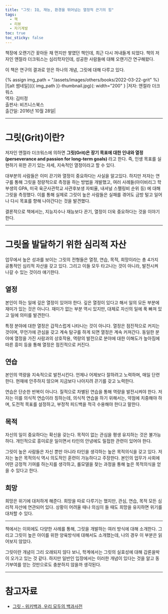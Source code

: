 ```yaml
---
title: "그릿: IQ, 재능, 환경을 뛰어넘는 열정적 끈기의 힘"
tags:
  - 책
  - 리뷰
  - 자기계발
toc: true
toc_sticky: false
---
```


책장에 오랜기간 꽂아둔 채 먼지만 쌓였던 책인데, 최근 다시 꺼내들게 되었다.
책의 저자인 앤절라 더크워스는 심리학자인데, 성공한 사람들에 대해 오랜기간 연구해왔다.

이 책은 연구의 결과로 얻은 하나의 개념, 그릿에 대해 다루고 있다.

{% assign img_path = "/assets/images/others/books/2022-03-22-grit" %}
|<a name="썸네일">![alt 썸네일]({{ img_path }}-thumbnail.jpg){: width="200" }</a>
|저자: 앤절라 더크워스<br>역자: 김미정<br>출판사: 비즈니스북스<br>출간일: 2016년 10월 28일|

---
# 그릿(Grit)이란?

저자인 앤절라 더크워스에 의하면
  **그릿(Grit)은 장기 목표에 대한 인내와 열정(perseverance and passion for long-term goals)**
라고 한다.
즉, 인생 목표를 실현하기 위한 끈기 있는 자세, 지속적인 열정이라고 할 수 있다.

대부분의 사람들은 이미 끈기와 열정이 중요하다는 사실을 알고있다.
하지만 저자는 연구를 통해 그릿을 정량적으로 측정을 하는 방법을 개발했고,
  여러 사례들(아이비리그 학부생의 GPA, 미국 육군사관학교 사관후보생 자퇴율, 내셔널 스펠링비 순위 등)
  에 대해 그릿을 측정했다.
이를 통해 실제로 그릿이 높은 사람들은 실패를 겪어도 
  금방 털고 일어나 다시 목표를 향해 나아간다는 것을 발견했다.

결론적으로 책에서는, 지능지수나 재능보다 끈기, 열정이 더욱 중요하다는 것을 이야기한다.

---

# 그릿을 발달하기 위한 심리적 자산

업무에서 높은 성과를 보이는 그릿의 전형들은
  열정, 연습, 목적, 희망이라는 총 4가지 공통적인 심리적 자산을 갖고 있다.
그리고 이들 모두 타고나는 것이 아니라, 발전시켜 나갈 수 있는 것이라 얘기한다.

## 열정

  본인이 하는 일에 깊은 열정이 있어야 한다.
  깊은 열정이 있다고 해서 일의 모든 부분에 재미가 있는 것은 아니다.
  재미가 없는 부분 역시 있지만, 대체로 자신의 일에 푹 빠져 있고 일에 의미를 발견한다.

  특정 분야에 대한 열정은 갑작스럽게 나타나는 것이 아니다.
  열정은 점진적으로 커지는 것이며,
    무언가에 관심을 갖고 계속 탐구를 하게 되면 열정은 계속 커져간다.
  동일한 분야에 열정을 가진 사람과의 상호작용,
    역량의 발전으로 분야에 대한 이해도가 높아짐에 따른 흥미
    등을 통해 열정은 점진적으로 커진다.

## 연습

  본인의 역량을 지속적으로 발전시킨다.
  언제나 어제보다 잘하려고 노력하며, 매일 단련한다.
  현재에 안주하지 않으며 지금보다 나아지려 끈기를 갖고 노력한다.

  연습은 단순한 반복이 아니다.
  질적으로 차별된 연습을 통해 역량을 발전시켜야 한다.
  저자는 이를 의식적 연습이라 칭하는데, 의식적 연습을 하기 위해서는,
    약점에 치중해야 하며, 도전적 목표를 설정하고, 부정적 피드백을 적극 수용해야 한다고 말한다.

## 목적

  자신의 일이 중요하다는 확신을 갖는다.
  목적이 없는 관심을 평생 유지하는 것은 불가능하다.
  개인적으로 흥미로운 일이면서 타인의 안녕에도 밀접한 관련이 있어야 한다.

  그릿이 높은 사람들은 자신 뿐만 아니라 타인을 생각하는 높은 목적의식을 갖고 있다.
  저자는 높은 목적의식 역시 의도적인 훈련이 가능하다고 주장한다.
  본인의 업무가 사회에 어떤 긍정적 기여를 하는지를 생각하고, 롤모델을 찾는 과정을 통해
    높은 목적의식을 얻을 수 있다고 한다.

## 희망

  희망은 위기에 대처하게 해준다.
  희망을 따로 다루기는 했지만, 관심, 연습, 목적 모든 심리적 자산에 연관되어 있다.
  상황이 어려울 때나 의심이 들 때도 희망을 유지하면 위기를 대처할 수 있다.

---

책에서는 이외에도 다양한 사례를 통해, 그릿을 개발하는 여러 방식에 대해 소개한다.
그리고 그릿이 높은 아이를 위한 양육방식에 대해서도 소개했는데, 나의 경우 이 부분은 읽어보지 않았다.

그릿이란 개념이 그리 오래되지 않다 보니, 학계에서는 그릿의 실효성에 대해 갑론을박이 오가고 있는 것 같다.
하지만 일반인 입장에서는 이러한 개념이 있다는 것을 알고 동기부여를 얻는 것만으로도 충분하지 않을까 생각된다.

---
# 참고자료

- [그릿 \- 위키백과, 우리 모두의 백과사전](https://ko.wikipedia.org/wiki/%EA%B7%B8%EB%A6%BF)
